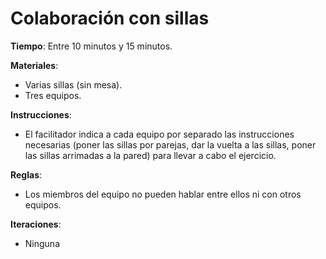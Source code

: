 Colaboración con sillas
======
**Tiempo**: Entre 10 minutos y 15 minutos.

**Materiales**:
* Varias sillas (sin mesa).
* Tres equipos.

**Instrucciones**:
* El facilitador indica a cada equipo por separado las instrucciones necesarias (poner las sillas por parejas, dar la vuelta a las sillas, poner las sillas arrimadas a la pared) para llevar a cabo el ejercicio.

**Reglas**:
* Los miembros del equipo no pueden hablar entre ellos ni con otros equipos.

**Iteraciones**:
* Ninguna

